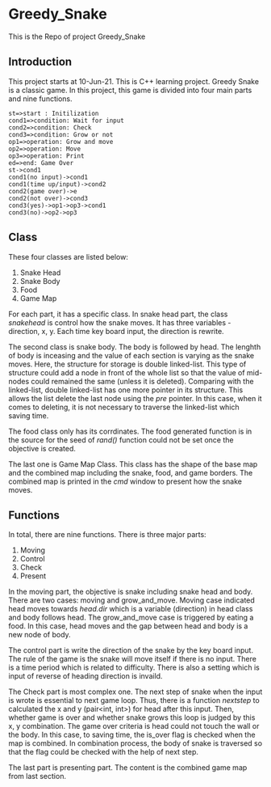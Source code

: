 # Greedy_Snake
This is the Repo of project Greedy_Snake

## Introduction
This project starts at 10-Jun-21. This is C++ learning project. Greedy Snake is a classic game. In this project, this game is divided into four main parts and nine functions. 
``` flow
st=>start : Initilization
cond1=>condition: Wait for input
cond2=>condition: Check
cond3=>condition: Grow or not
op1=>operation: Grow and move
op2=>operation: Move
op3=>operation: Print
ed=>end: Game Over
st->cond1
cond1(no input)->cond1
cond1(time up/input)->cond2
cond2(game over)->e
cond2(not over)->cond3
cond3(yes)->op1->op3->cond1
cond3(no)->op2->op3
```
## Class
These four classes are listed below:
1. Snake Head
2. Snake Body
3. Food
4. Game Map

For each part, it has a specific class. In snake head part, the class _snakehead_ is control how the snake moves. It has three variables - direction, x, y. Each time key board
input, the direction is rewrite. 

The second class is snake body. The body is followed by head. The lenghth of body is inceasing and the value of each section is varying as the snake moves. Here, the structure
for storage is double linked-list. This type of structure could add a node in front of the whole list so that the value of mid-nodes could remained the same (unless it is 
deleted). Comparing with the linked-list, double linked-list has one more pointer in its structure. This allows the list delete the last node using the _pre_ pointer. In this 
case, when it comes to deleting, it is not necessary to traverse the linked-list which saving time. 

The food class only has its corrdinates. The food generated function is in the source for the seed of _rand()_ function could not be set once the objective is created. 

The last one is Game Map Class. This class has the shape of the base map and the combined map including the snake, food, and game borders. The combined map is printed in the _cmd_
window to present how the snake moves.

## Functions
In total, there are nine functions. There is three major parts:
1. Moving 
2. Control 
3. Check
4. Present

In the moving part, the objective is snake including snake head and body. There are two cases: moving and grow_and_move. Moving case indicated head moves towards _head.dir_ which is a variable (direction) in head class and body follows head. The grow_and_move case is triggered by eating a food. In this case, head moves and the gap between head and body is a new node of body. 

The control part is write the direction of the snake by the key board input. The rule of the game is the snake will move itself if there is no input. There is a time period which is related to difficulty. There is also a setting which is input of reverse of heading direction is invaild. 

The Check part is most complex one. The next step of snake when the input is wrote is essential to next game loop. Thus, there is a function _nextstep_ to calculated the x and y (pair<int, int>) for head after this input. Then, whether game is over and whether snake grows this loop is judged by this x, y combination. The game over criteria is head could not touch the wall or the body. In this case, to saving time, the is_over flag is checked when the map is combined. In combination process, the body of snake is traversed so that the flag could be checked with the help of next step.

The last part is presenting part. The content is the combined game map from last section. 














